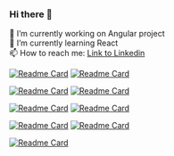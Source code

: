 ### Hi there 👋

🔭 I’m currently working on Angular project
<br/>
🌱 I’m currently learning React
<br/>
📫 How to reach me: [Link to Linkedin](https://www.linkedin.com/in/carlos-eduardo-z%C3%BA%C3%B1iga-mu%C3%B1oz-a844b921b)

[![Readme Card](https://github-readme-stats.vercel.app/api/pin/?username=czunigamunoz&repo=todo-list)](https://github.com/anuraghazra/github-readme-stats)  [![Readme Card](https://github-readme-stats.vercel.app/api/pin/?username=czunigamunoz&repo=pentomino)](https://github.com/anuraghazra/github-readme-stats)


[![Readme Card](https://github-readme-stats.vercel.app/api/pin/?username=czunigamunoz&repo=ResolucionEcuacionesNoLineales)](https://github.com/anuraghazra/github-readme-stats)   [![Readme Card](https://github-readme-stats.vercel.app/api/pin/?username=czunigamunoz&repo=Scrapping_Scimago)](https://github.com/anuraghazra/github-readme-stats) 


[![Readme Card](https://github-readme-stats.vercel.app/api/pin/?username=czunigamunoz&repo=Notas_Semestre)](https://github.com/anuraghazra/github-readme-stats)  [![Readme Card](https://github-readme-stats.vercel.app/api/pin/?username=czunigamunoz&repo=ventas)](https://github.com/anuraghazra/github-readme-stats) 


[![Readme Card](https://github-readme-stats.vercel.app/api/pin/?username=czunigamunoz&repo=gestionTienda)](https://github.com/anuraghazra/github-readme-stats)   [![Readme Card](https://github-readme-stats.vercel.app/api/pin/?username=czunigamunoz&repo=ventas)](https://github.com/anuraghazra/github-readme-stats)


[![Readme Card](https://github-readme-stats.vercel.app/api/pin/?username=czunigamunoz&repo=CloudFrontEnd)](https://github.com/anuraghazra/github-readme-stats)   



<!--
![Anurag's GitHub stats](https://github-readme-stats.vercel.app/api?username=czunigamunoz&theme=dark&show_icons=true)
-->






<!--
**czunigamunoz/czunigamunoz** is a ✨ _special_ ✨ repository because its `README.md` (this file) appears on your GitHub profile.

Here are some ideas to get you started:

- 🔭 I’m currently working on ...
- 🌱 I’m currently learning ...
- 👯 I’m looking to collaborate on ...
- 🤔 I’m looking for help with ...
- 💬 Ask me about ...
- 📫 How to reach me: ...
- 😄 Pronouns: ...
- ⚡ Fun fact: ...
-->
